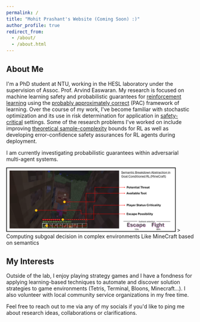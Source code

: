 ```yaml
---
permalink: /
title: "Mohit Prashant's Website (Coming Soon) :)"
author_profile: true
redirect_from: 
  - /about/
  - /about.html
---
```



About Me
------
I'm a PhD student at NTU, working in the HESL laboratory under the supervision of Assoc. Prof. Arvind Easwaran. 
My research is focused on machine learning safety and probabilistic guarantees for [reinforcement learning](https://en.wikipedia.org/wiki/Reinforcement_learning) using the [probably approximately correct](https://en.wikipedia.org/wiki/Probably_approximately_correct_learning) (PAC) framework of learning.
Over the course of my work, I've become familiar with stochastic optimization and its use in risk determination for application in [safety-critical](https://en.wikipedia.org/wiki/Safety-critical_system) settings. 
Some of the research problems I've worked on include improving [theoretical sample-complexity](https://en.wikipedia.org/wiki/Sample_complexity) bounds for RL as well as developing error-confidence safety assurances for RL agents during deployment. 

I am currently investigating probabilistic guarantees within adversarial multi-agent systems.

<img src='/images/MinecraftRL.png'>
> Computing subgoal decision in complex environments Like MineCraft based on semantics


My Interests
------
Outside of the lab, I enjoy playing strategy games and I have a fondness for applying learning-based techniques to automate and discover solution strategies to game environments (Tetris, Terminal, Bloons, Minecraft...).
I also volunteer with local community service organizations in my free time.

Feel free to reach out to me via any of my socials if you'd like to ping me about research ideas, collaborations or clarifications.

<head>
    <style>
        .column {
            float: left;
            width: 47%;

        }

        img {
            width: 90%
        }
    </style>
</head>

<body>
    <div class="column">
        <img src="/images/tetrisbot.gif">
    </div>
    <div class="column">
        <img src="/images/LunarLander.gif">
    </div>
</body>

> RL agent solutions to Tetris and LunarLander


Recent Updates
======


